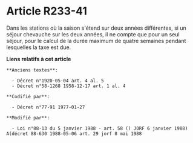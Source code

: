 # Article R233-41

Dans les stations où la saison s'étend sur deux années différentes, si un séjour chevauche sur les deux années, il ne compte
que pour un seul séjour, pour le calcul de la durée maximum de quatre semaines pendant lesquelles la taxe est due.

**Liens relatifs à cet article**

	**Anciens textes**:

	  - Décret n°1920-05-04 art. 4 al. 5
	  - Décret n°58-1268 1958-12-17 art. 1 al. 4

	**Codifié par**:

	  - Décret n°77-91 1977-01-27

	**Modifié par**:

	  - Loi n°88-13 du 5 janvier 1988 - art. 58 () JORF 6 janvier 1988) A(décret 88-630 1988-05-06 art. 29 jorf 8 mai 1988
